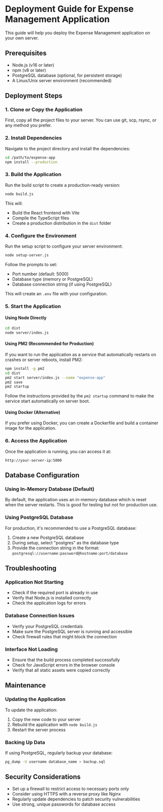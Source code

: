 # Deployment Guide for Expense Management Application

This guide will help you deploy the Expense Management application on your own server.

## Prerequisites

- Node.js (v16 or later)
- npm (v8 or later)
- PostgreSQL database (optional, for persistent storage)
- A Linux/Unix server environment (recommended)

## Deployment Steps

### 1. Clone or Copy the Application

First, copy all the project files to your server. You can use git, scp, rsync, or any method you prefer.

### 2. Install Dependencies

Navigate to the project directory and install the dependencies:

```bash
cd /path/to/expense-app
npm install --production
```

### 3. Build the Application

Run the build script to create a production-ready version:

```bash
node build.js
```

This will:
- Build the React frontend with Vite
- Compile the TypeScript files
- Create a production distribution in the `dist` folder

### 4. Configure the Environment

Run the setup script to configure your server environment:

```bash
node setup-server.js
```

Follow the prompts to set:
- Port number (default: 5000)
- Database type (memory or PostgreSQL)
- Database connection string (if using PostgreSQL)

This will create an `.env` file with your configuration.

### 5. Start the Application

#### Using Node Directly

```bash
cd dist
node server/index.js
```

#### Using PM2 (Recommended for Production)

If you want to run the application as a service that automatically restarts on crashes or server reboots, install PM2:

```bash
npm install -g pm2
cd dist
pm2 start server/index.js --name "expense-app"
pm2 save
pm2 startup
```

Follow the instructions provided by the `pm2 startup` command to make the service start automatically on server boot.

#### Using Docker (Alternative)

If you prefer using Docker, you can create a Dockerfile and build a container image for the application.

### 6. Access the Application

Once the application is running, you can access it at:

```
http://your-server-ip:5000
```

## Database Configuration

### Using In-Memory Database (Default)

By default, the application uses an in-memory database which is reset when the server restarts. This is good for testing but not for production use.

### Using PostgreSQL Database

For production, it's recommended to use a PostgreSQL database:

1. Create a new PostgreSQL database
2. During setup, select "postgres" as the database type
3. Provide the connection string in the format: `postgresql://username:password@hostname:port/database`

## Troubleshooting

### Application Not Starting

- Check if the required port is already in use
- Verify that Node.js is installed correctly
- Check the application logs for errors

### Database Connection Issues

- Verify your PostgreSQL credentials
- Make sure the PostgreSQL server is running and accessible
- Check firewall rules that might block the connection

### Interface Not Loading

- Ensure that the build process completed successfully
- Check for JavaScript errors in the browser console
- Verify that all static assets were copied correctly

## Maintenance

### Updating the Application

To update the application:

1. Copy the new code to your server
2. Rebuild the application with `node build.js`
3. Restart the server process

### Backing Up Data

If using PostgreSQL, regularly backup your database:

```bash
pg_dump -U username database_name > backup.sql
```

## Security Considerations

- Set up a firewall to restrict access to necessary ports only
- Consider using HTTPS with a reverse proxy like Nginx
- Regularly update dependencies to patch security vulnerabilities
- Use strong, unique passwords for database access